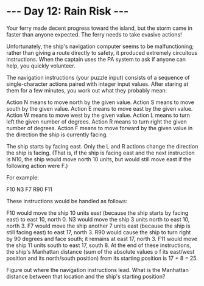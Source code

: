 ﻿# --- Day 12: Rain Risk ---
Your ferry made decent progress toward the island, but the storm came 
in faster than anyone expected. The ferry needs to take evasive actions!

Unfortunately, the ship's navigation computer seems to be malfunctioning; 
rather than giving a route directly to safety, it produced extremely circuitous 
instructions. When the captain uses the PA system to ask if anyone can 
help, you quickly volunteer.

The navigation instructions (your puzzle input) consists of a sequence of 
single-character actions paired with integer input values. After staring at 
them for a few minutes, you work out what they probably mean:

Action N means to move north by the given value.
Action S means to move south by the given value.
Action E means to move east by the given value.
Action W means to move west by the given value.
Action L means to turn left the given number of degrees.
Action R means to turn right the given number of degrees.
Action F means to move forward by the given value in the direction
the ship is currently facing.

The ship starts by facing east. Only the L and R actions change the direction 
the ship is facing. (That is, if the ship is facing east and the next instruction 
is N10, the ship would move north 10 units, but would still move east if the 
following action were F.)

For example:

F10
N3
F7
R90
F11

These instructions would be handled as follows:

F10 would move the ship 10 units east (because the ship starts by facing east) 
to east 10, north 0.
N3 would move the ship 3 units north to east 10, north 3.
F7 would move the ship another 7 units east (because the ship is still facing east) to east 17, north 3.
R90 would cause the ship to turn right by 90 degrees and face south; it remains at east 17, north 3.
F11 would move the ship 11 units south to east 17, south 8.
At the end of these instructions, the ship's Manhattan distance (sum of the absolute values o
f its east/west position and its north/south position) from its starting position is 17 + 8 = 25.

Figure out where the navigation instructions lead. What is the Manhattan distance 
between that location and the ship's starting position?